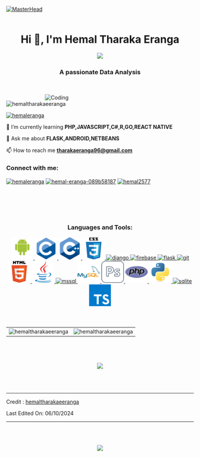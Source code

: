 [![MasterHead](https://i2.wp.com/mir-s3-cdn-cf.behance.net/project_modules/fs/81bb4b165684019.640b6038d133e.gif)](https://redwingpodcast.com/us/chill-live-wallpaper-gif.html)
<br><br>
<h1 align="center">Hi 👋, I'm Hemal Tharaka Eranga</h1>
<p align="center">
  <a href="https://github.com/DenverCoder1/readme-typing-svg"><img src="https://readme-typing-svg.herokuapp.com?font=Time+New+Roman&color=%23D449BB&size=25&center=true&vCenter=true&width=600&height=100&lines=Welcome+To+My+Github...🦁++;Self-taught+Data+Analyst;Full+Stack+Developer;Computer+Science+Student;Active+Learner/Researcher;Love+to+learn+new+stuffs.."></a>
</p>
<h3 align="center">A passionate Data Analysis</h3>
<br><br>
<img align="right" alt="Coding" width="400" src="https://media.newyorker.com/photos/660c2b6a6b7b20995be118e3/master/w_1600,c_limit/r44097.gif">


<p align="left"> <img src="https://komarev.com/ghpvc/?username=hemaltharakaeeranga&label=Profile%20views&color=218c23&style=plastic" alt="hemaltharakaeeranga" /> </p>

<p align="left"> <a href="https://twitter.com/hemaleranga" target="blank"><img src="https://img.shields.io/twitter/follow/hemaleranga?logo=twitter&style=for-the-badge" alt="hemaleranga" /></a> </p>

🌱 I’m currently learning **PHP,JAVASCRIPT,C#,R,GO,REACT NATIVE**

💬 Ask me about **FLASK,ANDROID,NETBEANS**

📫 How to reach me **tharakaeranga96@gmail.com**

<h3 align="left">Connect with me:</h3>
<p align="left">
<a href="https://twitter.com/hemaleranga" target="blank"><img align="center" src="https://raw.githubusercontent.com/rahuldkjain/github-profile-readme-generator/master/src/images/icons/Social/twitter.svg" alt="hemaleranga" height="30" width="40" /></a>
<a href="https://linkedin.com/in/hemal-eranga-089b58187" target="blank"><img align="center" src="https://raw.githubusercontent.com/rahuldkjain/github-profile-readme-generator/master/src/images/icons/Social/linked-in-alt.svg" alt="hemal-eranga-089b58187" height="30" width="40" /></a>
<a href="https://discord.gg/hemal2577" target="blank"><img align="center" src="https://raw.githubusercontent.com/rahuldkjain/github-profile-readme-generator/master/src/images/icons/Social/discord.svg" alt="hemal2577" height="30" width="40" /></a>
</p>

<br><br><br><br>
<h3 align="center">Languages and Tools:</h3>
<p align="center">
<a href="https://developer.android.com" target="_blank" rel="noreferrer"> <img src="https://raw.githubusercontent.com/devicons/devicon/master/icons/android/android-original-wordmark.svg" alt="android" width="60" height="60"/> </a>
<a href="https://www.cprogramming.com/" target="_blank" rel="noreferrer"> <img src="https://raw.githubusercontent.com/devicons/devicon/master/icons/c/c-original.svg" alt="c" width="60" height="60"/> </a>
<a href="https://www.w3schools.com/cpp/" target="_blank" rel="noreferrer"> <img src="https://raw.githubusercontent.com/devicons/devicon/master/icons/cplusplus/cplusplus-original.svg" alt="cplusplus" width="60" height="60"/> </a>
<a href="https://www.w3schools.com/css/" target="_blank" rel="noreferrer"> <img src="https://raw.githubusercontent.com/devicons/devicon/master/icons/css3/css3-original-wordmark.svg" alt="css3" width="60" height="60"/> </a>
<a href="https://www.djangoproject.com/" target="_blank" rel="noreferrer"> <img src="https://cdn.worldvectorlogo.com/logos/django.svg" alt="django" width="60" height="60"/> </a>
<a href="https://firebase.google.com/" target="_blank" rel="noreferrer"> <img src="https://www.vectorlogo.zone/logos/firebase/firebase-icon.svg" alt="firebase" width="60" height="60"/> </a>
<a href="https://flask.palletsprojects.com/" target="_blank" rel="noreferrer"> <img src="https://www.vectorlogo.zone/logos/pocoo_flask/pocoo_flask-icon.svg" alt="flask" width="60" height="60"/> </a>
<a href="https://git-scm.com/" target="_blank" rel="noreferrer"> <img src="https://www.vectorlogo.zone/logos/git-scm/git-scm-icon.svg" alt="git" width="60" height="60"/> </a>
<a href="https://www.w3.org/html/" target="_blank" rel="noreferrer"> <img src="https://raw.githubusercontent.com/devicons/devicon/master/icons/html5/html5-original-wordmark.svg" alt="html5" width="60" height="60"/> </a>
<a href="https://www.java.com" target="_blank" rel="noreferrer"> <img src="https://raw.githubusercontent.com/devicons/devicon/master/icons/java/java-original.svg" alt="java" width="60" height="60"/> </a>
<a href="https://www.microsoft.com/en-us/sql-server" target="_blank" rel="noreferrer"> <img src="https://www.svgrepo.com/show/303229/microsoft-sql-server-logo.svg" alt="mssql" width="60" height="60"/> </a>
<a href="https://www.mysql.com/" target="_blank" rel="noreferrer"> <img src="https://raw.githubusercontent.com/devicons/devicon/master/icons/mysql/mysql-original-wordmark.svg" alt="mysql" width="60" height="60"/> </a>
<a href="https://www.photoshop.com/en" target="_blank" rel="noreferrer"> <img src="https://raw.githubusercontent.com/devicons/devicon/master/icons/photoshop/photoshop-line.svg" alt="photoshop" width="60" height="60"/> </a>
<a href="https://www.php.net" target="_blank" rel="noreferrer"> <img src="https://raw.githubusercontent.com/devicons/devicon/master/icons/php/php-original.svg" alt="php" width="60" height="60"/> </a>
<a href="https://www.python.org" target="_blank" rel="noreferrer"> <img src="https://raw.githubusercontent.com/devicons/devicon/master/icons/python/python-original.svg" alt="python" width="60" height="60"/> </a>
<a href="https://www.sqlite.org/" target="_blank" rel="noreferrer"> <img src="https://www.vectorlogo.zone/logos/sqlite/sqlite-icon.svg" alt="sqlite" width="60" height="60"/> </a>
<a href="https://www.typescriptlang.org/" target="_blank" rel="noreferrer"> <img src="https://raw.githubusercontent.com/devicons/devicon/master/icons/typescript/typescript-original.svg" alt="typescript" width="60" height="60"/> </a>
</p>

  ###

<br clear="both">

<p align="center">
<table align="center">
<tr border="none">
<td width="50%" align="center">

<img align="left" src="https://github-readme-stats.vercel.app/api/top-langs?username=hemaltharakaeeranga&show_icons=true&&show_icons=true&theme=radical&hide_border=true&title_color=ffffff&text_color=ffffff&locale=en&layout=compact" alt="hemaltharakaeeranga" />

</td>

<td width="50%" align="center">

<img align="right" src="https://github-readme-streak-stats.herokuapp.com/?user=hemaltharakaeeranga&&show_icons=true&theme=radical&hide_border=true" alt="hemaltharakaeeranga" />
  
  </td>
</tr>
</table>
</p>

  ###
<br><br>

<p align="center" >  
  <a href="https://github.com/anuraghazra/github-readme-stats"> 
<img  src="https://github-readme-stats.vercel.app/api?username=hemaltharakaeeranga&&show_icons=true&theme=radical&hide_border=true"/>
  </a>
  </p>
  

<br><br>
<hr>

Credit : [hemaltharakaeeranga](https://github.com/HemalTharakaeEranga)

Last Edited On: 06/10/2024
<hr>
<br><br>

<p align="center">
  <img src="https://capsule-render.vercel.app/api?type=waving&color=gradient&height=100&section=footer"/>
</p>


